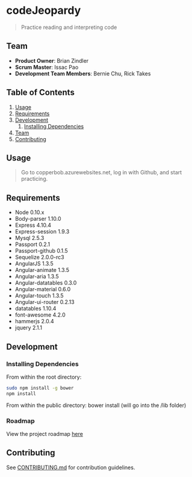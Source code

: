 # codeJeopardy

> Practice reading and interpreting code

## Team

  - __Product Owner__: Brian Zindler
  - __Scrum Master__: Issac Pao
  - __Development Team Members__: Bernie Chu, Rick Takes

## Table of Contents

1. [Usage](#Usage)
1. [Requirements](#requirements)
1. [Development](#development)
    1. [Installing Dependencies](#installing-dependencies)
1. [Team](#team)
1. [Contributing](#contributing)

## Usage

> Go to copperbob.azurewebsites.net, log in with Github, and start practicing.

## Requirements

- Node 0.10.x
- Body-parser 1.10.0
- Express 4.10.4
- Express-session 1.9.3
- Mysql 2.5.3
- Passport 0.2.1
- Passport-github 0.1.5
- Sequelize 2.0.0-rc3
- AngularJS 1.3.5
- Angular-animate 1.3.5
- Angular-aria 1.3.5
- Angular-datatables 0.3.0
- Angular-material 0.6.0
- Angular-touch 1.3.5
- Angular-ui-router 0.2.13
- datatables 1.10.4
- font-awesome 4.2.0
- hammerjs 2.0.4
- jquery 2.1.1



## Development

### Installing Dependencies

From within the root directory:

```sh
sudo npm install -g bower
npm install
```
From within the public directory:
bower install
(will go into the /lib folder)

### Roadmap

View the project roadmap [here](https://github.com/COPPER-BOBCAT/COPPER-BOBCAT/issues)


## Contributing

See [CONTRIBUTING.md](CONTRIBUTING.md) for contribution guidelines.